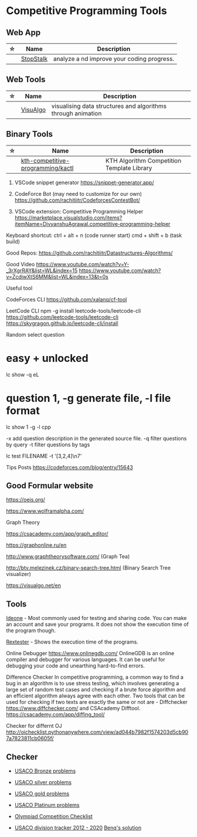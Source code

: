# Competitive Programming Tools

## Web App

| ☆   | Name | Description    |
| --- | -------------- | ------- |
|     | [StopStalk](https://www.stopstalk.com/) | analyze a nd improve your coding progress. |

## Web Tools

| ☆   | Name | Description    |
| --- | -------------- | ------- |
|     | [VisuAlgo](https://visualgo.net/en) | visualising data structures and algorithms through animation |

## Binary Tools

| ☆   | Name | Description    |
| --- | -------------- | ------- |
|     | [kth-competitive-programming/kactl](https://github.com/kth-competitive-programming/kactl) |KTH Algorithm Competition Template Library  |



1. VSCode snippet generator
https://snippet-generator.app/

2. CodeForce Bot (may need to customize for our own)
https://github.com/rachitiitr/CodeforcesContestBot/

3. VSCode extension: Competitive Programming Helper
https://marketplace.visualstudio.com/items?itemName=DivyanshuAgrawal.competitive-programming-helper



Keyboard shortcut:
ctrl + alt + n    (code runner start)
cmd + shift + b  (task build)

Good Repos:
https://github.com/rachitiitr/Datastructures-Algorithms/


Good Video
https://www.youtube.com/watch?v=Y-_3rXgrRAY&list=WL&index=15
https://www.youtube.com/watch?v=ZcdiwXtS6MM&list=WL&index=13&t=0s

Useful tool

CodeForces CLI
https://github.com/xalanq/cf-tool

LeetCode CLI
npm -g install leetcode-tools/leetcode-cli
https://github.com/leetcode-tools/leetcode-cli
https://skygragon.github.io/leetcode-cli/install

Random select question

# easy + unlocked
lc show -q eL

# question 1, -g  generate file, -l file format
lc show 1 -g -l cpp

-x add question description in the generated source file.
-q filter questions by query
-t  filter questions by tags


lc test FILENAME -t '[3,2,4]\n7'



Tips Posts
https://codeforces.com/blog/entry/15643


## Good Formular website


https://oeis.org/

https://www.wolframalpha.com/


Graph Theory

https://csacademy.com/app/graph_editor/

https://graphonline.ru/en

http://www.graphtheorysoftware.com/  (Graph Tea)


http://btv.melezinek.cz/binary-search-tree.html  (Binary Search Tree visualizer)

https://visualgo.net/en


## Tools

[Ideone](https://ideone.com/) - Most commonly used for testing and sharing code. You can make an account and save your programs. It does not show the execution time of the program though.

[Rextester](https://rextester.com/l/cpp_online_compiler_gcc) - Shows the execution time of the programs.

Online Debugger  https://www.onlinegdb.com/
OnlineGDB is an online compiler and debugger for various languages. It can be useful for debugging your code and unearthing hard-to-find errors.

Difference Checker
In competitive programming, a common way to find a bug in an algorithm is to use stress testing, which involves generating a large set of random test cases and checking if a brute force algorithm and an efficient algorithm always agree with each other. Two tools that can be used for checking if two texts are exactly the same or not are - Diffchecker  https://www.diffchecker.com/ and CSAcademy Difftool. https://csacademy.com/app/diffing_tool/

Checker for differnt OJ
http://oichecklist.pythonanywhere.com/view/ad044b7982f1574203d5cb907a7823811cb0605f/


## Checker

- [USACO Bronze problems](https://docs.google.com/spreadsheets/d/1WbqzrscN56Ol8K2bRlSwgXjixatx4V23by0hi2cYgos/edit#gid=0)

- [USACO silver problems](https://docs.google.com/spreadsheets/d/11i1avTX37djYRnWxk5GcXM0HEZoCrQim2AHxKl6iW24/edit#gid=0)

- [USACO gold problems](https://docs.google.com/spreadsheets/d/1iwmBRpf378vJmo7okOv1ivg4naSEq5vHzH2twQhhJ7E/edit#gid=0)

- [USACO Platinum problems](https://docs.google.com/spreadsheets/d/14ZoJgyll_XVgqf9wZpbOTZwQ0i7nNbPWyjd97ltS3e4/edit#gid=0)

- [Olympiad Competition Checklist](https://docs.google.com/spreadsheets/d/1lmaab8dNUvzmZ6xAaFGf04qezJB8yNU7iYo3jkTCotU/edit#gid=0)

- [USACO division tracker 2012 - 2020](https://github.com/bqi343/USACO/blob/master/Contests/USACO%20Links/Division-Specific/Platinum.md) [Benq's solution](https://github.com/bqi343/USACO/tree/master/Contests/USACO%20Solutions)
